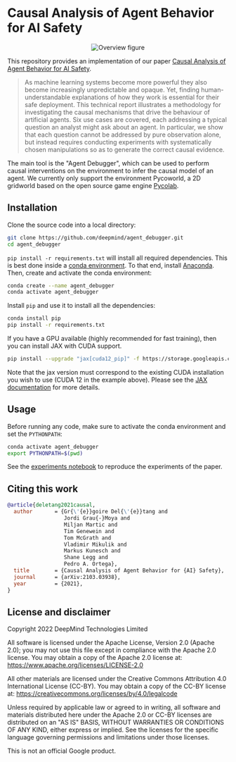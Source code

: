 # Causal Analysis of Agent Behavior for AI Safety

<p align="center">
  <img src="https://raw.githubusercontent.com/deepmind/agent_debugger/master/overview.jpg" alt="Overview figure"/>
</p>

This repository provides an implementation of our paper [Causal Analysis of Agent Behavior for AI Safety](https://arxiv.org/abs/2103.03938).

>As machine learning systems become more powerful they also become increasingly unpredictable and opaque.
Yet, finding human-understandable explanations of how they work is essential for their safe deployment.
This technical report illustrates a methodology for investigating the causal mechanisms that drive the behaviour of artificial agents.
Six use cases are covered, each addressing a typical question an analyst might ask about an agent.
In particular, we show that each question cannot be addressed by pure observation alone, but instead requires conducting experiments with systematically chosen manipulations so as to generate the correct causal evidence.

The main tool is the "Agent Debugger", which can be used to perform causal interventions on the environment to infer the causal model of an agent.
We currently only support the environment Pycoworld, a 2D gridworld based on the open source game engine [Pycolab](https://github.com/deepmind/pycolab).


## Installation

Clone the source code into a local directory:
```bash
git clone https://github.com/deepmind/agent_debugger.git
cd agent_debugger
```

`pip install -r requirements.txt` will install all required dependencies.
This is best done inside a [conda environment](https://www.anaconda.com/).
To that end, install [Anaconda](https://www.anaconda.com/download#downloads).
Then, create and activate the conda environment:
```bash
conda create --name agent_debugger
conda activate agent_debugger
```

Install `pip` and use it to install all the dependencies:
```bash
conda install pip
pip install -r requirements.txt
```

If you have a GPU available (highly recommended for fast training), then you can install JAX with CUDA support.
```bash
pip install --upgrade "jax[cuda12_pip]" -f https://storage.googleapis.com/jax-releases/jax_cuda_releases.html
```
Note that the jax version must correspond to the existing CUDA installation you wish to use (CUDA 12 in the example above).
Please see the [JAX documentation](https://github.com/google/jax#installation) for more details.


## Usage

Before running any code, make sure to activate the conda environment and set the `PYTHONPATH`:
```bash
conda activate agent_debugger
export PYTHONPATH=$(pwd)
```

See the [experiments notebook](https://colab.research.google.com/github/deepmind/agent_debugger/blob/master/colabs/experiments.ipynb) to reproduce the experiments of the paper.


## Citing this work

```bibtex
@article{deletang2021causal,
  author       = {Gr{\'{e}}goire Del{\'{e}}tang and
                  Jordi Grau{-}Moya and
                  Miljan Martic and
                  Tim Genewein and
                  Tom McGrath and
                  Vladimir Mikulik and
                  Markus Kunesch and
                  Shane Legg and
                  Pedro A. Ortega},
  title        = {Causal Analysis of Agent Behavior for {AI} Safety},
  journal      = {arXiv:2103.03938},
  year         = {2021},
}
```


## License and disclaimer

Copyright 2022 DeepMind Technologies Limited

All software is licensed under the Apache License, Version 2.0 (Apache 2.0);
you may not use this file except in compliance with the Apache 2.0 license.
You may obtain a copy of the Apache 2.0 license at:
https://www.apache.org/licenses/LICENSE-2.0

All other materials are licensed under the Creative Commons Attribution 4.0
International License (CC-BY). You may obtain a copy of the CC-BY license at:
https://creativecommons.org/licenses/by/4.0/legalcode

Unless required by applicable law or agreed to in writing, all software and
materials distributed here under the Apache 2.0 or CC-BY licenses are
distributed on an "AS IS" BASIS, WITHOUT WARRANTIES OR CONDITIONS OF ANY KIND,
either express or implied. See the licenses for the specific language governing
permissions and limitations under those licenses.

This is not an official Google product.
